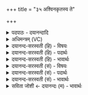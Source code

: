 +++
title = "३५ अश्विनकृतस्य ते"

+++
<details><summary>पदपाठः - दयानन्दादि</summary>

अ॒श्विन॑कृत॒स्येत्य॒श्विन॑ऽकृतस्य। ते॒। सर॑स्वतिकृत॒स्येति॒ सर॑स्वतिऽकृतस्य। इन्द्रे॑ण। सु॒त्राम्णेति॑ सु॒ऽत्राम्णा॑। कृ॒तस्य॑। उप॑हूत॒ इत्युप॑ऽहूतः। उप॑हूत॒स्येत्युप॑ऽहूतस्य। भ॒क्ष॒या॒मि॒। ३५।
</details>

<details><summary>अधिमन्त्रम् (VC)</summary>

- लिङ्गोक्ता देवताः
- प्रजापतिर्ऋषिः
- निचृदुपरिष्टाद्बृहती
- मध्यमः
</details>

<details><summary>दयानन्द-सरस्वती (हि) - विषयः</summary>

फिर उसी विषय को अगले मन्त्र में कहा है ॥
</details>

<details><summary>दयानन्द-सरस्वती (हि) - पदार्थः</summary>

पदार्थान्वयभाषाः -  हे विद्वन् ! (उपहूतः) बुलाया हुआ मैं (ते) तेरा (अश्विनकृतस्य) जो सद्गुणों को व्याप्त होते हैं, उनके लिये (सरस्वतिकृतस्य) विदुषी स्त्री के लिये (सुत्राम्णा) अच्छे प्रकार रक्षा करनेहारे (इन्द्रेण) विद्या और ऐश्वर्य से युक्त राजा के (कृतस्य) किये हुए (उपहूतस्य) समीप में लाये अन्नादि का (भक्षयामि) भक्षण करता हूँ ॥३५ ॥
</details>

<details><summary>दयानन्द-सरस्वती (हि) - भावार्थः</summary>

भावार्थभाषाः -  मनुष्यों को योग्य है कि विद्वान् और ऐश्वर्ययुक्त जनों ने अनुष्ठान किये हुए का अनुष्ठान करें और अच्छी शिक्षा किये हुए पाककर्त्ता के बनाये हुए अन्न को खावें और सत्कार करनेहारे का सत्कार किया करें ॥३५ ॥
</details>

<details><summary>दयानन्द-सरस्वती (सं) - विषयः</summary>

पुनस्तमेव विषयमाह ॥
</details>

<details><summary>दयानन्द-सरस्वती (सं) - पदार्थः</summary>

पदार्थान्वयभाषाः -  हे विद्वन्नुपहूतोऽहं तेऽश्विनकृतस्य सरस्वतिकृतस्य सुत्राम्णेन्द्रेण कृतस्योपहूतस्यान्नादिकं भक्षयामि ॥३५ ॥
</details>

<details><summary>दयानन्द-सरस्वती (सं) - भावार्थः</summary>

भावार्थभाषाः -  मनुष्यैर्विद्वदैश्वर्ययुक्तैर्जनैरनुष्ठितमनुष्ठेयम्। सुशिक्षितनिष्पादितमन्नमत्तव्यं सत्कर्त्तुः सत्कारश्च कार्यः ॥३५ ॥
</details>

<details><summary>सविता जोशी ← दयानन्दः (म) - भावार्थः</summary>

भावार्थभाषाः -  माणसांनी विद्वान व ऐश्वर्ययुक्त लोकांनी केलेल्या अनुष्ठानाप्रमाणे अनुष्ठान करावे उत्तम पाकशास्र जाणणाऱ्याने बनविलेले अन्न खावे व सत्कार करण्यायोग्य माणसांचा सत्कार करावा.
</details>